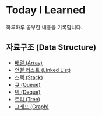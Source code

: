 # Today I Learned

하루하루 공부한 내용을 기록합니다.


## 자료구조 (Data Structure)

* [배열 (Array)]()
* [연결 리스트 (Linked List)]()
* [스택 (Stack)](https://github.com/JangCheolYoung/TIL/blob/master/DataStructure/Stack/Stack.md)
* [큐 (Queue)](https://github.com/JangCheolYoung/TIL/blob/master/DataStructure/Queue/Queue.md)
* [덱 (Deque)]()
* [트리 (Tree)]()
* [그래프 (Graph)](https://github.com/JangCheolYoung/TIL/blob/master/DataStructure/Graph/Graph.md)
